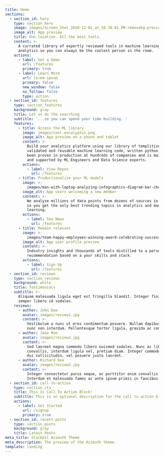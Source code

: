 ```yaml
---
title: Home
sections:
  - section_id: hero
    type: section_hero
    image: images/Screen_Shot_2020-12-02_at_10.10.01_PM-removebg-preview.png
    image_alt: App preview
    title: One location. All the best tools.
    content: >-
      A currated library of expertly reviewed tools in machine learning and
      analytics so you can always be the coolest person in the room. 
    actions:
      - label: Get a Demo
        url: /features
        primary: true
      - label: Learn More
        url: lorem-ipsum
        primary: false
        new_window: false
        no_follow: false
        type: action
  - section_id: features
    type: section_features
    background: gray
    title: Let us do the searching
    subtitle: '...so you can spend your time building. '
    features:
      - title: Access the ML library
        image: images/cool-eucalyptus.png
        image_alt: App preview on a phone and tablet
        content: >-
          Build your analytics platform using our library of templitized,
          validated and reusable machine learning code, written python, that has
          been proven in production at hundreds of companies and is maintained
          and supported by ML Engineers and Data Science experts. 
        actions:
          - label: View Repos
            url: /features
      - title: Productionalize your ML models
        image: >-
          images/man-with-laptop-analyzing-infographics-diagram-bar-chart-report-flat-vector-illustration-analysis-marketing-project-manager_74855-8454-removebg-preview.png
        image_alt: App users welcoming a new member
        content: >-
          We analyze millions of data points from dozens of sources in realtime
          so you get the only best trending topics in analytics and machine
          learning. 
        actions:
          - label: See News
            url: /features
      - title: Remain relevant
        image: >-
          images/team-happy-employees-winning-award-celebrating-success-business-people-enjoying-victory-getting-gold-cup-trophy-vector-illustration-reward-prize-champions-s_74855-8601-removebg-preview.png
        image_alt: App user profile preview
        content: >-
          Indsutry insights and thousands of tools distilled to a personal
          recommendation based on a your skills and stack. 
        actions:
          - label: Sign Up
            url: /features
  - section_id: reviews
    type: section_reviews
    background: white
    title: Testimonials
    subtitle: >-
      Aliquam malesuada ligula eget est fringilla blandit. Integer finibus
      semper libero id sodales. 
    reviews:
      - author: John Doe
        avatar: images/review1.jpg
        content: >-
          Vestibulum a nunc ut eros condimentum posuere. Nullam dapibus quis
          nunc non interdum. Pellentesque tortor ligula, gravida ac commodo eu.
      - author: Jane Roe
        avatar: images/review2.jpg
        content: >-
          Sed laoreet magna commodo libero euismod sodales. Nunc ac libero
          convallis, interdum ligula vel, pretium diam. Integer commodo sem at
          dui sollicitudin, vel posuere justo laoreet.
      - author: Richard Roe
        avatar: images/review3.jpg
        content: >-
          Integer consectetur purus neque, ac porttitor enim convallis vitae.
          Interdum et malesuada fames ac ante ipsum primis in faucibus.
  - section_id: call-to-action
    type: section_cta
    title: This Is Call To Action Block!
    subtitle: This is an optional description for the call to action block.
    actions:
      - label: Get Started
        url: /signup
        primary: true
  - section_id: recent-posts
    type: section_posts
    background: gray
    title: Latest Posts
meta_title: Stackbit Azimuth Theme
meta_description: The preview of the Azimuth theme
template: landing
---
```


